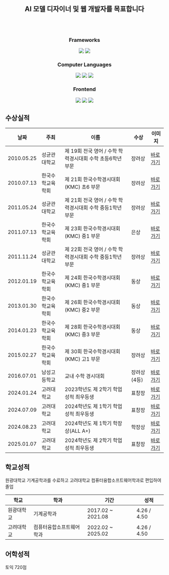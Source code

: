 <!--
**TechieMoon/TechieMoon** is a ✨ _special_ ✨ repository because its `README.md` (this file) appears on your GitHub profile.

Here are some ideas to get you started:

- 🔭 I’m currently working on ...
- 🌱 I’m currently learning ...
- 👯 I’m looking to collaborate on ...
- 🤔 I’m looking for help with ...
- 💬 Ask me about ...
- 📫 How to reach me: ...
- 😄 Pronouns: ...
- ⚡ Fun fact: ...
-->

<div align='center'>

## AI 모델 디자이너 및 웹 개발자를 목표합니다
</br>
</br>
</div>

<h3 align='center'> Frameworks </h3>
<div align='center'>
<img src="https://img.shields.io/badge/pytorch-E2E2E2?style=for-the-badge&logo=pytorch&logoColor=EE4C2C">
<img src="https://img.shields.io/badge/spring boot-E2E2E2?style=for-the-badge&logo=springboot&logoColor=6DB33F">
</div>

<h3 align='center'> Computer Languages </h3>
<div align='center'>
<img src="https://img.shields.io/badge/python-E2E2E2?style=for-the-badge&logo=python&logoColor=3776AB">
<img src="https://img.shields.io/badge/java-E2E2E2?style=for-the-badge&logo=openjdk&logoColor=000000">
<img src="https://img.shields.io/badge/c-E2E2E2?style=for-the-badge&logo=c&logoColor=A8B9CC">
</div>

<h3 align='center'> Frontend </h3>
<div align='center'>
<img src="https://img.shields.io/badge/html5-E2E2E2?style=for-the-badge&logo=html5&logoColor=E34F26">
<img src="https://img.shields.io/badge/css3-E2E2E2?style=for-the-badge&logo=css3&logoColor=1572B6">
<img src="https://img.shields.io/badge/javascript-E2E2E2?style=for-the-badge&logo=javascript&logoColor=F7DF1E">
</div>

## 수상실적

|날짜|주최|이름|수상|이미지|
|---|---|---|---|---|
|2010.05.25|성균관대학교|제 19회 전국 영어 / 수학 학력경시대회 수학 초등6학년 부문|장려상|[바로가기](pictures/The_19th_National_English_Mathematics_Academic_Achievement_Competition_Mathematics_Elementary_School_6th_Grade_Encouragement_Award.jpg)
|2010.07.13|한국수학교육학회|제 21회 한국수학경시대회(KMC) 초6 부문|장려상|[바로가기](pictures/The_21st_KMC_Elementary_School_6th_Grade_Encouragement_Award.jpg)
|2011.05.24|성균관대학교|제 21회 전국 영어 / 수학 학력경시대회 수학 중등1학년 부문|장려상|[바로가기](pictures/The_21st_National_English_Mathematics_Academic_Achievement_Competition_Mathematics_Middle_School_1st_Grade_Encouragement_Award.jpg)
|2011.07.13|한국수학교육학회|제 23회 한국수학경시대회(KMC) 중1 부문|은상|[바로가기](pictures/The_23rd_KMC_Middle_School_1st_Grade_Silver_Prize.jpg)
|2011.11.24|성균관대학교|제 22회 전국 영어 / 수학 학력경시대회 수학 중등1학년 부문|장려상|[바로가기](pictures/The_22nd_National_English_Mathematics_Academic_Achievement_Competition_Mathematics_Middle_School_1st_Grade_Encouragement_Award.jpg)
|2012.01.19|한국수학교육학회|제 24회 한국수학경시대회(KMC) 중1 부문|동상|[바로가기](pictures/The_24th_KMC_Middle_School_1st_Grade_Bronze_Prize.jpg)
|2013.01.30|한국수학교육학회|제 26회 한국수학경시대회(KMC) 중2 부문|동상|[바로가기](pictures/The_26th_KMC_Middle_School_2nd_Grade_Bronze_Prize.jpg)
|2014.01.23|한국수학교육학회|제 28회 한국수학경시대회(KMC) 중3 부문|동상|[바로가기](pictures/The_28th_KMC_Middle_School_3rd_Grade_Bronze_Prize.jpg)
|2015.02.27|한국수학교육학회|제 30회 한국수학경시대회(KMC) 고1 부문|장려상|[바로가기](pictures/The_30th_KMC_High_School_1st_Grade_Encouragement_Prize.jpg)
|2016.07.01|남성고등학교|교내 수학 경시대회|장려상(4등)|[바로가기](pictures/School_Mathematics_Competition_Encouragement_Award_4th_Place.jpg)
|2024.01.24|고려대학교|2023학년도 제 2학기 학업성적 최우등생|표창장|[바로가기](pictures/Commendation_for_Excellent_Academic_Achievement_2nd_Semester_2023.jpg)
|2024.07.09|고려대학교|2024학년도 제 1학기 학업성적 최우등생|표창장|[바로가기](pictures/Commendation_for_Excellent_Academic_Achievement_1st_Semester_2024.jpg)
|2024.08.23|고려대학교|2024학년도 제 1학기 학장상(ALL A+)|학장상|[바로가기](pictures/Deans_Award_1st_Semester_2024_Academic_Year_Computer_Convergence_Software_Dept.jpg)
|2025.01.07|고려대학교|2024학년도 제 2학기 학업성적 최우등생|표창장|[바로가기](pictures/Commendation_for_Excellent_Academic_Achievement_2nd_Semester_2024.jpg)


## 학교성적

원광대학교 기계공학과를 수료하고 고려대학교 컴퓨터융합소프트웨어학과로 편입하여 졸업

|학교|학과|기간|성적|
|---|---|---|---|
|원광대학교|기계공학과|2017.02 ~ 2021.08|4.26 / 4.50
|고려대학교|컴퓨터융합소프트웨어학과|2022.02 ~ 2025.02|4.26 / 4.50

## 어학성적

토익 720점
